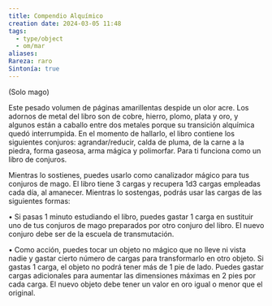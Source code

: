 ```yaml
---
title: Compendio Alquímico
creation date: 2024-03-05 11:48
tags:
  - type/object
  - om/mar
aliases: 
Rareza: raro
Sintonía: true
---
```

(Solo mago)

Este pesado volumen de páginas amarillentas despide un olor acre. Los adornos de metal del libro son de cobre, hierro, plomo, plata y oro, y algunos están a caballo entre dos metales porque su transición alquímica quedó interrumpida. En el momento de hallarlo, el libro contiene los siguientes conjuros: agrandar/reducir, calda de pluma, de la carne a la piedra, forma gaseosa, arma mágica y polimorfar. Para ti funciona como un libro de conjuros.

Mientras lo sostienes, puedes usarlo como canalizador mágico para tus conjuros de mago.
El libro tiene 3 cargas y recupera 1d3 cargas empleadas cada día, al amanecer. Mientras lo sostengas, podrás usar las cargas de las siguientes formas:

• Si pasas 1 minuto estudiando el libro, puedes gastar 1 carga en sustituir uno de tus conjuros de mago preparados por otro conjuro del libro. El nuevo conjuro debe ser de la escuela de transmutación.

• Como acción, puedes tocar un objeto no mágico que no lleve ni vista nadie y gastar cierto número de cargas para transformarlo en otro objeto. Si gastas 1 carga, el objeto no podrá tener más de 1 pie de lado. Puedes gastar cargas adicionales para aumentar las dimensiones máximas en 2 pies por cada carga. El nuevo objeto debe tener un valor en oro igual o menor que el original.